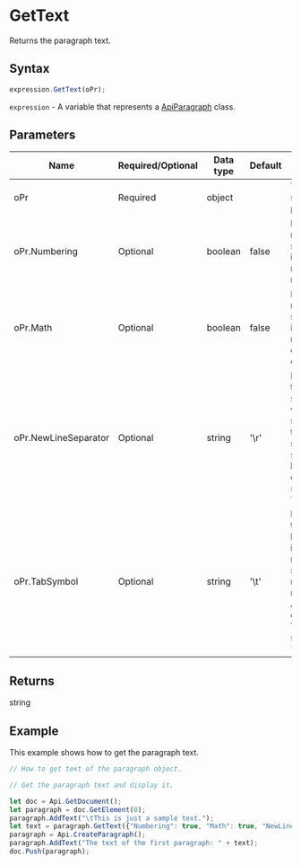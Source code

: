 # GetText

Returns the paragraph text.

## Syntax

```javascript
expression.GetText(oPr);
```

`expression` - A variable that represents a [ApiParagraph](../ApiParagraph.md) class.

## Parameters

| **Name** | **Required/Optional** | **Data type** | **Default** | **Description** |
| ------------- | ------------- | ------------- | ------------- | ------------- |
| oPr | Required | object |  | The resulting string display properties. |
| oPr.Numbering | Optional | boolean | false | Defines if the resulting string will include numbering or not. |
| oPr.Math | Optional | boolean | false | Defines if the resulting string will include mathematical expressions or not. |
| oPr.NewLineSeparator | Optional | string | '\r' | Defines how the line separator will be specified in the resulting string. Any symbol can be used. The default separator is "\r". |
| oPr.TabSymbol | Optional | string | '\t' | Defines how the tab will be specified in the resulting string (does not apply to numbering). Any symbol can be used. The default symbol is "\t". |

## Returns

string

## Example

This example shows how to get the paragraph text.

```javascript editor-docx
// How to get text of the paragraph object.

// Get the paragraph text and display it.

let doc = Api.GetDocument();
let paragraph = doc.GetElement(0);
paragraph.AddText("\tThis is just a sample text.");
let text = paragraph.GetText({"Numbering": true, "Math": true, "NewLineSeparator": "\r", "TabSymbol": "\t"});
paragraph = Api.CreateParagraph();
paragraph.AddText("The text of the first paragraph: " + text);
doc.Push(paragraph);
```

